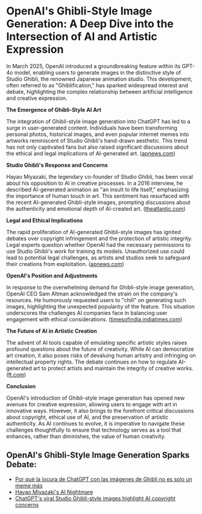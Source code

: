 # OpenAI's Ghibli-Style Image Generation: A Deep Dive into the Intersection of AI and Artistic Expression

In March 2025, OpenAI introduced a groundbreaking feature within its GPT-4o model, enabling users to generate images in the distinctive style of Studio Ghibli, the renowned Japanese animation studio. This development, often referred to as "Ghiblification," has sparked widespread interest and debate, highlighting the complex relationship between artificial intelligence and creative expression.

**The Emergence of Ghibli-Style AI Art**

The integration of Ghibli-style image generation into ChatGPT has led to a surge in user-generated content. Individuals have been transforming personal photos, historical images, and even popular internet memes into artworks reminiscent of Studio Ghibli's hand-drawn aesthetic. This trend has not only captivated fans but also raised significant discussions about the ethical and legal implications of AI-generated art. ([apnews.com](https://apnews.com/article/0f4cb487ec3042dd5b43ad47879b91f4?utm_source=openai))

**Studio Ghibli's Response and Concerns**

Hayao Miyazaki, the legendary co-founder of Studio Ghibli, has been vocal about his opposition to AI in creative processes. In a 2016 interview, he described AI-generated animation as "an insult to life itself," emphasizing the importance of human touch in art. This sentiment has resurfaced with the recent AI-generated Ghibli-style images, prompting discussions about the authenticity and emotional depth of AI-created art. ([theatlantic.com](https://www.theatlantic.com/newsletters/archive/2025/03/studio-ghibli-memes-openai-chatgpt/682235/?utm_source=openai))

**Legal and Ethical Implications**

The rapid proliferation of AI-generated Ghibli-style images has ignited debates over copyright infringement and the protection of artistic integrity. Legal experts question whether OpenAI had the necessary permissions to use Studio Ghibli's work for training its models. Unauthorized use could lead to potential legal challenges, as artists and studios seek to safeguard their creations from exploitation. ([apnews.com](https://apnews.com/article/0f4cb487ec3042dd5b43ad47879b91f4?utm_source=openai))

**OpenAI's Position and Adjustments**

In response to the overwhelming demand for Ghibli-style image generation, OpenAI CEO Sam Altman acknowledged the strain on the company's resources. He humorously requested users to "chill" on generating such images, highlighting the unexpected popularity of the feature. This situation underscores the challenges AI companies face in balancing user engagement with ethical considerations. ([timesofindia.indiatimes.com](https://timesofindia.indiatimes.com/technology/tech-news/openai-ceo-sam-altman-to-users-making-ghibli-style-images-using-chatgpt-let-my-team-sleep-please-/articleshow/119744782.cms?utm_source=openai))

**The Future of AI in Artistic Creation**

The advent of AI tools capable of emulating specific artistic styles raises profound questions about the future of creativity. While AI can democratize art creation, it also poses risks of devaluing human artistry and infringing on intellectual property rights. The debate continues on how to regulate AI-generated art to protect artists and maintain the integrity of creative works. ([ft.com](https://www.ft.com/content/1674e431-5f4a-4952-8ea1-2e9add47abaf?utm_source=openai))

**Conclusion**

OpenAI's introduction of Ghibli-style image generation has opened new avenues for creative expression, allowing users to engage with art in innovative ways. However, it also brings to the forefront critical discussions about copyright, ethical use of AI, and the preservation of artistic authenticity. As AI continues to evolve, it is imperative to navigate these challenges thoughtfully to ensure that technology serves as a tool that enhances, rather than diminishes, the value of human creativity.


## OpenAI's Ghibli-Style Image Generation Sparks Debate:
- [Por qué la locura de ChatGPT con las imágenes de Ghibli no es solo un meme más](https://elpais.com/tecnologia/2025-04-02/por-que-la-locura-de-chatgpt-con-las-imagenes-de-ghibli-no-es-solo-un-meme-mas.html?utm_source=openai)
- [Hayao Miyazaki's AI Nightmare](https://www.theatlantic.com/newsletters/archive/2025/03/studio-ghibli-memes-openai-chatgpt/682235/?utm_source=openai)
- [ChatGPT's viral Studio Ghibli-style images highlight AI copyright concerns](https://apnews.com/article/0f4cb487ec3042dd5b43ad47879b91f4?utm_source=openai)